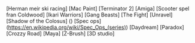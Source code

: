 [Herman meir ski racing]
[Mac Paint]
[Terminator 2]
[Amiga]
[Scooter spel fran Coldwood]
[Ikari Warriors]
[Gang Beasts]
[The Fight]
[Unravel]
[Shadow of the Colosus] ()
[Spec ops] (https://en.wikipedia.org/wiki/Spec_Ops_(series))
[Daydream]
[Paradox]
[Crozzy Road]
[Maya]
[Z-Brush]
[3D studio]
